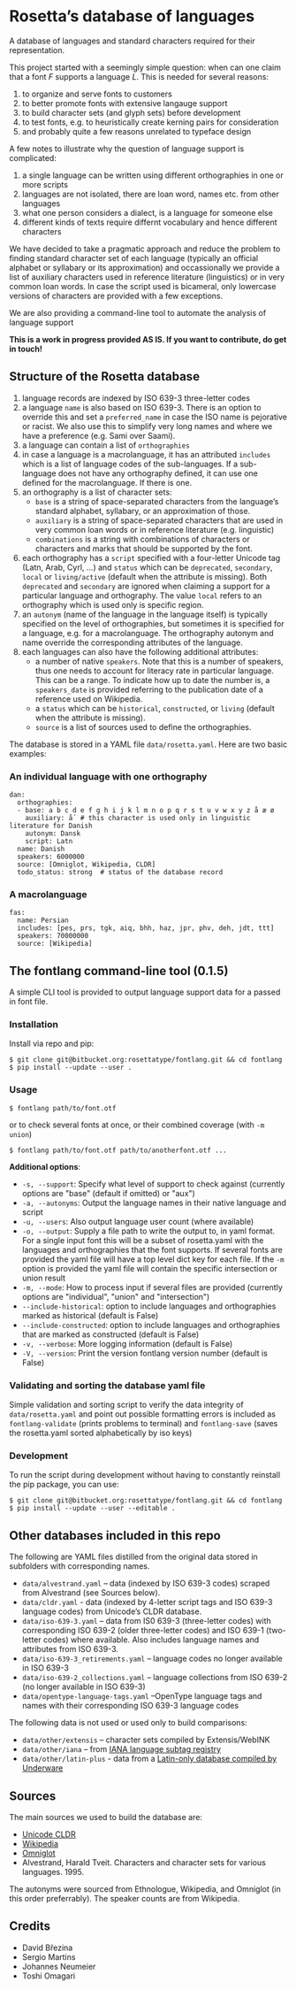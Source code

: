 # Rosetta’s database of languages

A database of languages and standard characters required for their representation.

This project started with a seemingly simple question: when can one claim that a font *F* supports a language *L*. This is needed for several reasons:

1. to organize and serve fonts to customers
2. to better promote fonts with extensive langauge support
3. to build character sets (and glyph sets) before development
4. to test fonts, e.g. to heuristically create kerning pairs for consideration
5. and probably quite a few reasons unrelated to typeface design

A few notes to illustrate why the question of language support is complicated:

1. a single language can be written using different orthographies in one or more scripts
2. languages are not isolated, there are loan word, names etc. from other languages
3. what one person considers a dialect, is a language for someone else
4. different kinds of texts require differnt vocabulary and hence different characters

We have decided to take a pragmatic approach and reduce the problem to finding standard character set of each language (typically an official alphabet or syllabary or its approximation) and occassionally we provide a list of auxiliary characters used in reference literature (linguistics) or in very common loan words. In case the script used is bicameral, only lowercase versions of characters are provided with a few exceptions.

We are also providing a command-line tool to automate the analysis of language support

**This is a work in progress provided AS IS. If you want to contribute, do get in touch!**

## Structure of the Rosetta database

1. language records are indexed by ISO 639-3 three-letter codes
2. a language `name` is also based on ISO 639-3. There is an option to override this and set a `preferred_name` in case the ISO name is pejorative or racist. We also use this to simplify very long names and where we have a preference (e.g. Sami over Saami).
3. a language can contain a list of `orthographies`
4. in case a language is a macrolanguage, it has an attributed `includes` which is a list of language codes of the sub-languages. If a sub-language does not have any orthography defined, it can use one defined for the macrolanguage. If there is one.
5. an orthography is a list of character sets:
	- `base` is a string of space-separated characters from the language’s standard alphabet, syllabary, or an approximation of those.
	- `auxiliary` is a string of space-separated characters that are used in very common loan words or in reference literature (e.g. linguistic)
	- `combinations` is a string with combinations of characters or characters and marks that should be supported by the font.
6. each orthography has a `script` specified with a four-letter Unicode tag (Latn, Arab, Cyrl, …) and `status` which can be `deprecated`, `secondary`, `local` or `living/active` (default when the attribute is missing). Both `deprecated` and `secondary` are ignored when claiming a support for a particular language and orthography. The value `local` refers to an orthography which is used only is specific region.
7. an `autonym` (name of the language in the language itself) is typically specified on the level of orthographies, but sometimes it is specified for a language, e.g. for a macrolanguage. The orthography autonym and name override the corresponding attributes of the language.
8. each languages can also have the following additional attributes:
	- a number of native `speakers`. Note that this is a number of speakers, thus one needs to account for literacy rate in particular language. This can be a range. To indicate how up to date the number is, a `speakers_date` is provided referring to the publication date of a reference used on Wikipedia.
	- a `status` which can be `historical`, `constructed`, or `living` (default when the attribute is missing).
	- `source` is a list of sources used to define the orthographies.

The database is stored in a YAML file `data/rosetta.yaml`. Here are two basic examples:

### An individual language with one orthography

```
dan:
  orthographies:
  - base: a b c d e f g h i j k l m n o p q r s t u v w x y z å æ ø
    auxiliary: ǻ  # this character is used only in linguistic literature for Danish
    autonym: Dansk
    script: Latn
  name: Danish
  speakers: 6000000
  source: [Omniglot, Wikipedia, CLDR]
  todo_status: strong  # status of the database record
```

### A macrolanguage

```
fas:
  name: Persian
  includes: [pes, prs, tgk, aiq, bhh, haz, jpr, phv, deh, jdt, ttt]
  speakers: 70000000
  source: [Wikipedia]
```

## The fontlang command-line tool (0.1.5)

A simple CLI tool is provided to output language support data for a passed in font file.

### Installation

Install via repo and pip:

```
$ git clone git@bitbucket.org:rosettatype/fontlang.git && cd fontlang
$ pip install --update --user .
```

### Usage

`$ fontlang path/to/font.otf`

or to check several fonts at once, or their combined coverage (with `-m union`)

`$ fontlang path/to/font.otf path/to/anotherfont.otf ...`

**Additional options**:

- `-s, --support`: Specify what level of support to check against (currently options are "base" (default if omitted) or "aux")
- `-a, --autonyms`: Output the language names in their native language and script
- `-u, --users`: Also output language user count (where available)
- `-o, --output`: Supply a file path to write the output to, in yaml format. For a single input font this will be a subset of rosetta.yaml with the languages and orthographies that the font supports. If several fonts are provided the yaml file will have a top level dict key for each file. If the `-m` option is provided the yaml file will contain the specific intersection or union result
- `-m, --mode`: How to process input if several files are provided (currently options are "individual", "union" and "intersection")
- `--include-historical`: option to include languages and orthographies marked as historical (default is False)
- `--include-constructed`: option to include languages and orthographies that are marked as constructed (default is False)
- `-v, --verbose`: More logging information (default is False)
- `-V, --version`: Print the version fontlang version number (default is False)

### Validating and sorting the database yaml file

Simple validation and sorting script to verify the data integrity of `data/rosetta.yaml` and point out possible formatting errors is included as `fontlang-validate` (prints problems to terminal) and `fontlang-save` (saves the rosetta.yaml sorted alphabetically by iso keys)

### Development

To run the script during development without having to constantly reinstall the pip package, you can use:

```
$ git clone git@bitbucket.org:rosettatype/fontlang.git && cd fontlang
$ pip install --update --user --editable .
```

## Other databases included in this repo

The following are YAML files distilled from the original data stored in subfolders with corresponding names.

- `data/alvestrand.yaml` – data (indexed by ISO 639-3 codes) scraped from Alvestrand (see Sources below).
- `data/cldr.yaml` - data (indexed by 4-letter script tags and ISO 639-3 language codes) from Unicode’s CLDR database.
- `data/iso-639-3.yaml` – data from IS0 639-3 (three-letter codes) with corresponding ISO 639-2 (older three-letter codes) and ISO 639-1 (two-letter codes) where available. Also includes language names and attributes from ISO 639-3.
- `data/iso-639-3_retirements.yaml` – language codes no longer available in ISO 639-3
- `data/iso-639-2_collections.yaml` – language collections from ISO 639-2 (no longer available in ISO 639-3)
- `data/opentype-language-tags.yaml` –OpenType language tags and names with their corresponding ISO 639-3 language codes

The following data is not used or used only to build comparisons:

- `data/other/extensis` – character sets compiled by Extensis/WebINK
- `data/other/iana` – from [IANA language subtag registry](https://www.iana.org/assignments/lang-subtags-templates/lang-subtags-templates.xhtml)
- `data/other/latin-plus` - data from a [Latin-only database compiled by Underware](https://underware.nl/latin_plus/)

## Sources

The main sources we used to build the database are:

- [Unicode CLDR](http://unicode.org)
- [Wikipedia](http://wikipedia.org)
- [Omniglot](http://omniglot.com)
- Alvestrand, Harald Tveit. Characters and character sets for various languages. 1995.

The autonyms were sourced from Ethnologue, Wikipedia, and Omniglot (in this order preferrably). The speaker counts are from Wikipedia.

## Credits

- David Březina  
- Sergio Martins  
- Johannes Neumeier
- Toshi Omagari
